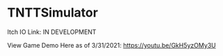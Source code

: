 # TNTTSimulator

Itch IO Link: IN DEVELOPMENT  

View Game Demo Here as of 3/31/2021: https://youtu.be/GkH5yzOMy3U
